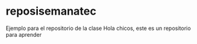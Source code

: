 # reposisemanatec
Ejemplo para el repositorio de la clase
Hola chicos, este es un repositorio para aprender
